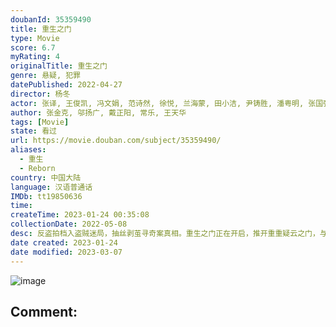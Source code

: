 ```yaml
---
doubanId: 35359490
title: 重生之门
type: Movie
score: 6.7
myRating: 4
originalTitle: 重生之门
genre: 悬疑, 犯罪
datePublished: 2022-04-27
director: 杨冬
actor: 张译, 王俊凯, 冯文娟, 范诗然, 徐悦, 兰海蒙, 田小洁, 尹铸胜, 潘粤明, 张国强, 徐洁儿, 李子峰, 车永莉, 江柏萱, 翟万臣, 张大宝, 曹克难, 刘岳, 赵秦, 赵龙豪, 刘显达, 娜仁花, 沙漩, 宋奕星, 郜峰, 邓凯, 高亮, 王蔷
author: 张金克, 邬扬广, 戴正阳, 常乐, 王天华
tags: [Movie]
state: 看过
url: https://movie.douban.com/subject/35359490/
aliases:
  - 重生
  - Reborn
country: 中国大陆
language: 汉语普通话
IMDb: tt19850636
time: 
createTime: 2023-01-24 00:35:08
collectionDate: 2022-05-08
desc: 反盗拍档入盗贼迷局，抽丝剥茧寻奇案真相。重生之门正在开启，推开重重疑云之门，与盗“艺”较高下；层层剖析旧案，拨云见日窥见光明。
date created: 2023-01-24
date modified: 2023-03-07
---
```


![image](p2871986075.jpg)

Comment:
---
